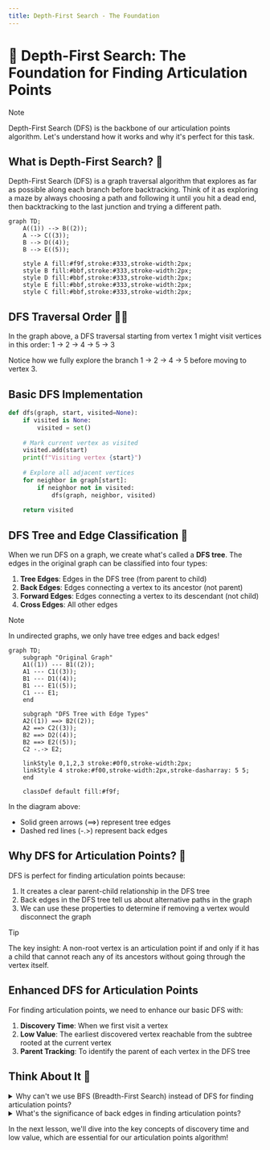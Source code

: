 ```yaml
---
title: Depth-First Search - The Foundation
---
```


# 🌲 Depth-First Search: The Foundation for Finding Articulation Points

> [!NOTE]
> Depth-First Search (DFS) is the backbone of our articulation points algorithm. Let's understand how it works and why it's perfect for this task.

## What is Depth-First Search? 🤔

Depth-First Search (DFS) is a graph traversal algorithm that explores as far as possible along each branch before backtracking. Think of it as exploring a maze by always choosing a path and following it until you hit a dead end, then backtracking to the last junction and trying a different path.

```mermaid
graph TD;
    A((1)) --> B((2));
    A --> C((3));
    B --> D((4));
    B --> E((5));
    
    style A fill:#f9f,stroke:#333,stroke-width:2px;
    style B fill:#bbf,stroke:#333,stroke-width:2px;
    style D fill:#bbf,stroke:#333,stroke-width:2px;
    style E fill:#bbf,stroke:#333,stroke-width:2px;
    style C fill:#bbf,stroke:#333,stroke-width:2px;
```

## DFS Traversal Order 🚶‍♂️

In the graph above, a DFS traversal starting from vertex 1 might visit vertices in this order:
1 → 2 → 4 → 5 → 3

Notice how we fully explore the branch 1 → 2 → 4 → 5 before moving to vertex 3.

## Basic DFS Implementation

```python
def dfs(graph, start, visited=None):
    if visited is None:
        visited = set()
    
    # Mark current vertex as visited
    visited.add(start)
    print(f"Visiting vertex {start}")
    
    # Explore all adjacent vertices
    for neighbor in graph[start]:
        if neighbor not in visited:
            dfs(graph, neighbor, visited)
    
    return visited
```

## DFS Tree and Edge Classification 🌳

When we run DFS on a graph, we create what's called a **DFS tree**. The edges in the original graph can be classified into four types:

1. **Tree Edges**: Edges in the DFS tree (from parent to child)
2. **Back Edges**: Edges connecting a vertex to its ancestor (not parent)
3. **Forward Edges**: Edges connecting a vertex to its descendant (not child)
4. **Cross Edges**: All other edges

> [!NOTE]
> In undirected graphs, we only have tree edges and back edges!

```mermaid
graph TD;
    subgraph "Original Graph"
    A1((1)) --- B1((2));
    A1 --- C1((3));
    B1 --- D1((4));
    B1 --- E1((5));
    C1 --- E1;
    end
    
    subgraph "DFS Tree with Edge Types"
    A2((1)) ==> B2((2));
    A2 ==> C2((3));
    B2 ==> D2((4));
    B2 ==> E2((5));
    C2 -.-> E2;
    
    linkStyle 0,1,2,3 stroke:#0f0,stroke-width:2px;
    linkStyle 4 stroke:#f00,stroke-width:2px,stroke-dasharray: 5 5;
    end
    
    classDef default fill:#f9f;
```

In the diagram above:
- Solid green arrows (==>) represent tree edges
- Dashed red lines (-.>) represent back edges

## Why DFS for Articulation Points? 🎯

DFS is perfect for finding articulation points because:

1. It creates a clear parent-child relationship in the DFS tree
2. Back edges in the DFS tree tell us about alternative paths in the graph
3. We can use these properties to determine if removing a vertex would disconnect the graph

> [!TIP]
> The key insight: A non-root vertex is an articulation point if and only if it has a child that cannot reach any of its ancestors without going through the vertex itself.

## Enhanced DFS for Articulation Points

For finding articulation points, we need to enhance our basic DFS with:

1. **Discovery Time**: When we first visit a vertex
2. **Low Value**: The earliest discovered vertex reachable from the subtree rooted at the current vertex
3. **Parent Tracking**: To identify the parent of each vertex in the DFS tree

## Think About It 🧠

<details>
<summary>Why can't we use BFS (Breadth-First Search) instead of DFS for finding articulation points?</summary>

BFS doesn't naturally create the parent-child relationships and tree structure that we need for the articulation points algorithm. The concept of "low value" is tied to the DFS tree structure and back edges, which BFS doesn't provide in the same way.
</details>

<details>
<summary>What's the significance of back edges in finding articulation points?</summary>

Back edges represent alternative paths in the graph. If a vertex has a back edge to an ancestor, it means there's a way to reach that ancestor without going through the vertex's parent. This is crucial for determining if the parent is an articulation point.
</details>

In the next lesson, we'll dive into the key concepts of discovery time and low value, which are essential for our articulation points algorithm! 